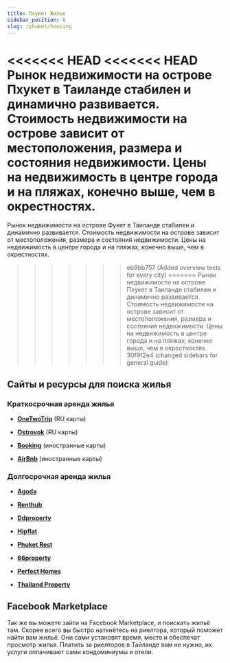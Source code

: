 ```yaml
---
title: Пхукет Жилье
sidebar_position: 6
slug: /phuket/housing
---
```


<<<<<<< HEAD
<<<<<<< HEAD
Рынок недвижимости на острове Пхукет в Таиланде стабилен и динамично развивается. Стоимость недвижимости на острове зависит от местоположения, размера и состояния недвижимости. Цены на недвижимость в центре города и на пляжах, конечно выше, чем в окрестностях. 
=======
Рынок недвижимости на острове Фукет в Таиланде стабилен и динамично развивается. Стоимость недвижимости на острове зависит от местоположения, размера и состояния недвижимости. Цены на недвижимость в центре города и на пляжах, конечно выше, чем в окрестностях. 
>>>>>>> eb9bb757 (Added overview texts for every city)
=======
Рынок недвижимости на острове Пхукет в Таиланде стабилен и динамично развивается. Стоимость недвижимости на острове зависит от местоположения, размера и состояния недвижимости. Цены на недвижимость в центре города и на пляжах, конечно выше, чем в окрестностях. 
>>>>>>> 30f9f2e4 (changed sidebars for general guide)



## Сайты и ресурсы для поиска жилья

### Краткосрочная аренда жилья

- [**OneTwoTrip**](https://www.onetwotrip.com/) (RU карты)

- [**Ostrovok**](https://ostrovok.ru/) (RU карты)

- [**Booking**](https://www.booking.com/) (иностранные карты)

- [**AirBnb**](https://www.airbnb.ru/) (иностранные карты)

### Долгосрочная аренда жилья

- [**Agoda**](https://www.agoda.com/ru-ru)

- [**Renthub**](https://www.renthub.in.th/en)

- [**Ddproperty**](https://www.ddproperty.com/en)

- [**Hipflat**](https://www.hipflat.co.th/en)

- [**Phuket Rest**](https://phuket.rest/)

- [**66property**](https://66property.com/property/condos-for-rent-chiang-mai/)

- [**Perfect Homes**](https://perfecthomes.co.th/)

- [**Thailand Property**](https://www.thailand-property.com/)

## Facebook Marketplace

Так же вы можете зайти на Facebook Marketplace, и поискать жильё там. Скорее всего вы быстро наткнётесь на риелтора, который поможет найти вам жильё. Они сами установят время, место и обеспечат просмотр жилья. Платить за риелторов в Тайланде вам не нужно, их услуги оплачивают сами кондоминиумы и отели.